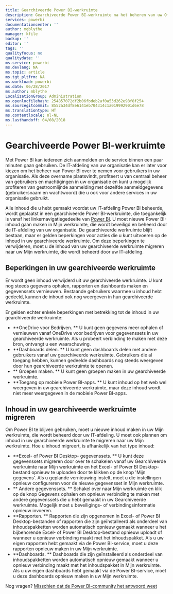 ```yaml
---
title: Gearchiveerde Power BI-werkruimte
description: Gearchiveerde Power BI-werkruimte na het beheren van uw Office 365-tenant
services: powerbi
documentationcenter: ''
author: mgblythe
manager: kfile
backup: ''
editor: ''
tags: ''
qualityfocus: no
qualitydate: ''
ms.service: powerbi
ms.devlang: NA
ms.topic: article
ms.tgt_pltfrm: NA
ms.workload: powerbi
ms.date: 06/28/2017
ms.author: mblythe
LocalizationGroup: Administration
ms.openlocfilehash: 254857072df2b06fbdeb2af0a53d262e98f8f254
ms.sourcegitcommit: 8552a34df8e6141eb704314c1a019992901d6e78
ms.translationtype: HT
ms.contentlocale: nl-NL
ms.lasthandoff: 04/08/2018
---
```

# <a name="power-bi-archived-workspace"></a>Gearchiveerde Power BI-werkruimte
Met Power BI kan iedereen zich aanmelden en de service binnen een paar minuten gaan gebruiken.  De IT-afdeling van uw organisatie kan er later voor kiezen om het beheer van Power BI over te nemen voor gebruikers in uw organisatie.  Als deze overname plaatsvindt, profiteert u van centraal beheer van gebruikers en machtigingen in uw organisatie en kunt u mogelijk profiteren van gestroomlijnde aanmelding met dezelfde aanmeldgegevens (gebruikersnaam en wachtwoord) die u ook voor andere services in uw organisatie gebruikt. 

Alle inhoud die u hebt gemaakt voordat uw IT-afdeling Power BI beheerde, wordt geplaatst in een gearchiveerde Power BI-werkruimte, die toegankelijk is vanaf het linkernavigatiegedeelte van [Power BI](https://app.powerbi.com).  U moet nieuwe Power BI-inhoud gaan maken in Mijn werkruimte, die wordt beveiligd en beheerd door de IT-afdeling van uw organisatie.  De gearchiveerde werkruimte blijft bestaan, maar er gelden beperkingen voor acties die u kunt uitvoeren op de inhoud in uw gearchiveerde werkruimte.  Om deze beperkingen te verwijderen, moet u de inhoud van uw gearchiveerde werkruimte migreren naar uw Mijn werkruimte, die wordt beheerd door uw IT-afdeling.

## <a name="restrictions-in-your-archived-workspace"></a>Beperkingen in uw gearchiveerde werkruimte
Er wordt geen inhoud verwijderd uit uw gearchiveerde werkruimte.  U kunt nog steeds gegevens ophalen, rapporten en dashboards maken en gegevenssets vernieuwen.  Bestaande gebruikers waarmee u inhoud hebt gedeeld, kunnen de inhoud ook nog weergeven in hun gearchiveerde werkruimte.

Er gelden echter enkele beperkingen met betrekking tot de inhoud in uw gearchiveerde werkruimte:

* **OneDrive voor Bedrijven.  ** U kunt geen gegevens meer ophalen of vernieuwen vanaf OneDrive voor bedrijven voor gegevenssets in uw gearchiveerde werkruimte.  Als u probeert verbinding te maken met deze bron, ontvangt u een waarschuwing.
* **Dashboards delen.  ** U kunt geen dashboards delen met andere gebruikers vanaf uw gearchiveerde werkruimte.  Gebruikers die al toegang hebben, kunnen gedeelde dashboards nog steeds weergeven door hun gearchiveerde werkruimte te openen.
* ** Groepen maken.  ** U kunt geen groepen maken in uw gearchiveerde werkruimte.
* **Toegang op mobiele Power BI-apps.  ** U kunt inhoud op het web wel weergeven in uw gearchiveerde werkruimte, maar deze inhoud wordt niet meer weergegeven in de mobiele Power BI-apps.

## <a name="migrating-content-in-your-archived-workspace"></a>Inhoud in uw gearchiveerde werkruimte migreren
Om Power BI te blijven gebruiken, moet u nieuwe inhoud maken in uw Mijn werkruimte, die wordt beheerd door uw IT-afdeling.   U moet ook plannen om inhoud in uw gearchiveerde werkruimte te migreren naar uw Mijn werkruimte.  Hoe u inhoud migreert, is afhankelijk van het type inhoud:

* **Excel- of Power BI Desktop- gegevenssets.  ** U kunt deze gegevenssets migreren door over te schakelen vanaf uw Gearchiveerde werkruimte naar Mijn werkruimte en het Excel- of Power BI Desktop-bestand opnieuw te uploaden door te klikken op de knop 'Mijn gegevens'.  Als u geplande vernieuwing instelt, moet u die instellingen opnieuw configureren voor de nieuwe gegevensset in Mijn werkruimte.
* ** Andere gegevenssets.  ** Schakel over naar Mijn werkruimte en klik op de knop Gegevens ophalen om opnieuw verbinding te maken met andere gegevenssets die u hebt gemaakt in uw Gearchiveerde werkruimte.  Mogelijk moet u beveiligings- of verbindingsinformatie opnieuw invoeren.
* **Rapporten.  ** Rapporten die zijn opgenomen in Excel- of Power BI Desktop-bestanden of rapporten die zijn geïnstalleerd als onderdeel van inhoudspakketten worden automatisch opnieuw gemaakt wanneer u het bijbehorende Excel- of Power BI Desktop-bestand opnieuw uploadt of wanneer u opnieuw verbinding maakt met het inhoudspakket.  Als u uw eigen rapporten hebt gemaakt via de Power BI-service, moet u deze rapporten opnieuw maken in uw Mijn werkruimte.
* **Dashboards.  ** Dashboards die zijn geïnstalleerd als onderdeel van inhoudspakketten worden automatisch opnieuw gemaakt wanneer u opnieuw verbinding maakt met het inhoudspakket in Mijn werkruimte.  Als u uw eigen dashboards hebt gemaakt via de Power BI-service, moet u deze dashboards opnieuw maken in uw Mijn werkruimte.

Nog vragen? [Misschien dat de Power BI-community het antwoord weet](http://community.powerbi.com/)

